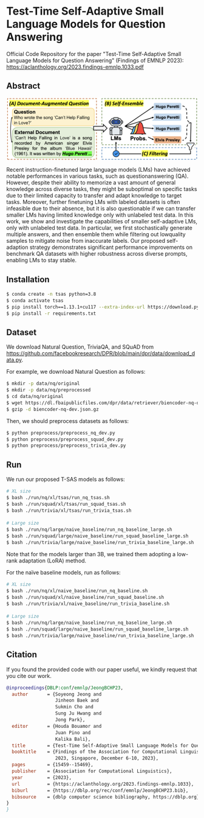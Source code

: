 # Test-Time Self-Adaptive Small Language Models for Question Answering

Official Code Repository for the paper "Test-Time Self-Adaptive Small Language Models for Question Answering" (Findings of EMNLP 2023): https://aclanthology.org/2023.findings-emnlp.1033.pdf

## Abstract

<div align="center">
  <img alt="T-SAS Overview" src="./images/tsas.png" width="800px">
</div>


Recent instruction-finetuned large language models (LMs) have achieved notable performances in various tasks, such as questionanswering (QA). However, despite their ability to memorize a vast amount of general knowledge across diverse tasks, they might be suboptimal on specific tasks due to their limited capacity to transfer and adapt knowledge to target tasks. Moreover, further finetuning LMs with labeled datasets is often infeasible due to their absence, but it is also questionable if we can transfer smaller LMs having limited knowledge only with unlabeled test data. In this work, we show and investigate the capabilities of smaller self-adaptive LMs, only with unlabeled test data. In particular, we first stochastically generate multiple answers, and then ensemble them while filtering out lowquality samples to mitigate noise from inaccurate labels. Our proposed self-adaption strategy demonstrates significant performance improvements on benchmark QA datasets with higher robustness across diverse prompts, enabling LMs to stay stable.

## Installation
```bash
$ conda create -n tsas python=3.8
$ conda activate tsas
$ pip install torch==1.13.1+cu117 --extra-index-url https://download.pytorch.org/whl/cu117
$ pip install -r requirements.txt
```

## Dataset
We download Natural Question, TriviaQA, and SQuAD from https://github.com/facebookresearch/DPR/blob/main/dpr/data/download_data.py.

For example, we download Natural Question as follows:
```bash
$ mkdir -p data/nq/original
$ mkdir -p data/nq/preprocessed
$ cd data/nq/original
$ wget https://dl.fbaipublicfiles.com/dpr/data/retriever/biencoder-nq-dev.json.gz
$ gzip -d biencoder-nq-dev.json.gz
```
Then, we should preprocess datasets as follows:
```bash
$ python preprocess/preprocess_nq_dev.py
$ python preprocess/preprocess_squad_dev.py
$ python preprocess/preprocess_trivia_dev.py
```

## Run
We run our proposed T-SAS models as follows:
```bash
# XL size
$ bash ./run/nq/xl/tsas/run_nq_tsas.sh
$ bash ./run/squad/xl/tsas/run_squad_tsas.sh
$ bash ./run/trivia/xl/tsas/run_trivia_tsas.sh

# Large size
$ bash ./run/nq/large/naive_baseline/run_nq_baseline_large.sh
$ bash ./run/squad/large/naive_baseline/run_squad_baseline_large.sh
$ bash ./run/trivia/large/naive_baseline/run_trivia_baseline_large.sh
```
Note that for the models larger than 3B, we trained
them adopting a low-rank adaptation (LoRA)
method.

For the naïve baseline models, run as follows:
```bash
# XL size
$ bash ./run/nq/xl/naive_baseline/run_nq_baseline.sh
$ bash ./run/squad/xl/naive_baseline/run_squad_baseline.sh
$ bash ./run/trivia/xl/naive_baseline/run_trivia_baseline.sh

# Large size
$ bash ./run/nq/large/naive_baseline/run_nq_baseline_large.sh
$ bash ./run/squad/large/naive_baseline/run_squad_baseline_large.sh
$ bash ./run/trivia/large/naive_baseline/run_trivia_baseline_large.sh
```
## Citation
If you found the provided code with our paper useful, we kindly request that you cite our work.
```BibTex
@inproceedings{DBLP:conf/emnlp/JeongBCHP23,
  author       = {Soyeong Jeong and
                  Jinheon Baek and
                  Sukmin Cho and
                  Sung Ju Hwang and
                  Jong Park},
  editor       = {Houda Bouamor and
                  Juan Pino and
                  Kalika Bali},
  title        = {Test-Time Self-Adaptive Small Language Models for Question Answering},
  booktitle    = {Findings of the Association for Computational Linguistics: {EMNLP}
                  2023, Singapore, December 6-10, 2023},
  pages        = {15459--15469},
  publisher    = {Association for Computational Linguistics},
  year         = {2023},
  url          = {https://aclanthology.org/2023.findings-emnlp.1033},
  biburl       = {https://dblp.org/rec/conf/emnlp/JeongBCHP23.bib},
  bibsource    = {dblp computer science bibliography, https://dblp.org}
}
}
```